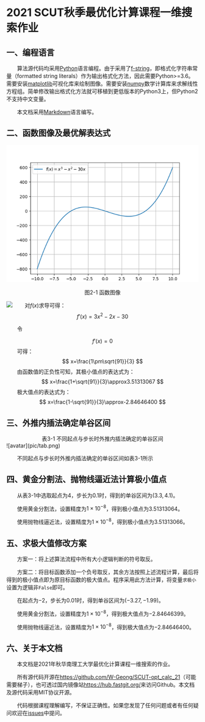 # 2021 SCUT秋季最优化计算课程一维搜索作业 

## 一、编程语言
&emsp;&emsp;算法源代码均采用[Python](https://www.python.org/)语言编程。由于采用了[f-string](https://docs.python.org/3/reference/lexical_analysis.html#f-strings)，即格式化字符串常量（formatted string literals）作为输出格式化方法，因此需要Python>=3.6。需要安装[matplotlib](https://matplotlib.org/)可视化库来绘制图像。需要安装[numpy](https://numpy.org/)数学计算库来求解线性方程组。简单修改输出格式化方法就可移植到更低版本的Python3上，但Python2不支持中文变量。

&emsp;&emsp;本文档采用[Markdown](http://www.markdown.cn/)语言编写。
## 二、函数图像及最优解表达式
![avatar](pic/fig.png)
<center>图2-1 函数图像</center>

![](http://latex.codecogs.com/svg.latex?f(x)=x^3-x^2-30x)
&emsp;&emsp;对$f(x)$求导可得：
$$
f'(x)=3x^2-2x-30
$$

&emsp;&emsp;令

$$
f'(x)=0
$$
&emsp;&emsp;可得：
$$
x=\frac{1\pm\sqrt{91}}{3}
$$
&emsp;&emsp;由函数值的正负性可知，其极小值点的表达式为：
$$
x=\frac{1+\sqrt{91}}{3}\approx3.51313067
$$
&emsp;&emsp;极大值点的表达式为：
$$
x=\frac{1-\sqrt{91}}{3}\approx-2.84646400
$$
## 三、外推内插法确定单谷区间
<center>表3-1 不同起点与步长时外推内插法确定的单谷区间</center>
![avatar](pic/tab.png)

&emsp;&emsp;不同起点与步长时外推内插法确定的单谷区间如表3-1所示

## 四、黄金分割法、抛物线逼近法计算极小值点
&emsp;&emsp;从表3-1中选取起点为$4$，步长为$0.1$时，得到的单谷区间为$(3.3, 4.1)$。

&emsp;&emsp;使用黄金分割法，设置精度为$1×10^{-8}$，得到极小值点为$3.51313064$。

&emsp;&emsp;使用抛物线逼近法，设置精度为$1×10^{-8}$，得到极小值点为$3.51313066$。

## 五、求极大值修改方案
&emsp;&emsp;方案一：将上述算法流程中所有大小逻辑判断的符号取反。

&emsp;&emsp;方案二：将目标函数添加一个负号取反，其余方法按照上述流程计算，最后将得到的极小值点即为原目标函数的极大值点。程序采用此方法计算，将变量`求极小`设置为逻辑非`False`即可。

&emsp;&emsp;在起点为$-2$，步长为$0.01$时，得到单谷区间为$(-3.27, -1.99)$。

&emsp;&emsp;使用黄金分割法，设置精度为$1×10^{-8}$，得到极大值点为$-2.84646399$。

&emsp;&emsp;使用抛物线逼近法，设置精度为$1×10^{-8}$，得到极大值点为$-2.84646400$。

## 六、关于本文档
&emsp;&emsp;本文档是2021年秋华南理工大学最优化计算课程一维搜索的作业。

&emsp;&emsp;所有源代码开源在<https://github.com/W-Geong/SCUT-opt_calc_21>（可能需要梯子），也可透过国内镜像站<https://hub.fastgit.org/>来访问Github。本文档及源代码采用MIT协议开源。

&emsp;&emsp;代码根据课程理解编写，不保证正确性。如果您发现了任何问题或者有任何疑问欢迎在[issues](https://github.com/W-Geong/SCUT-opt_calc_21/issues)中提问。
